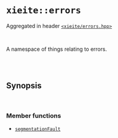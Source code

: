 # `xieite::errors`
Aggregated in header [`<xieite/errors.hpp>`](https://github.com/Eczbek/xieite/tree/main/include/xieite/errors.hpp)

<br/>

A namespace of things relating to errors.

<br/><br/>

## Synopsis

<br/>

### Member functions
- [`segmentationFault`](https://github.com/Eczbek/xieite/tree/main/docs/errors/segmentationFault.md)

